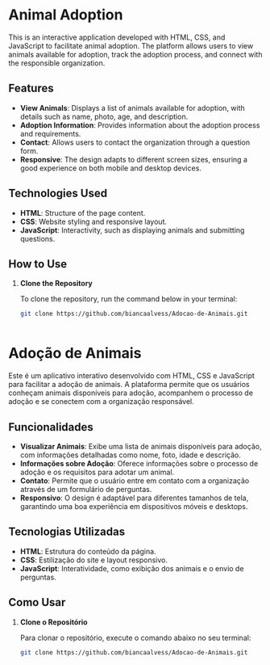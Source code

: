 # Animal Adoption

This is an interactive application developed with HTML, CSS, and JavaScript to facilitate animal adoption. The platform allows users to view animals available for adoption, track the adoption process, and connect with the responsible organization.

## Features

- **View Animals**: Displays a list of animals available for adoption, with details such as name, photo, age, and description.
- **Adoption Information**: Provides information about the adoption process and requirements.
- **Contact**: Allows users to contact the organization through a question form.
- **Responsive**: The design adapts to different screen sizes, ensuring a good experience on both mobile and desktop devices.

## Technologies Used

- **HTML**: Structure of the page content.
- **CSS**: Website styling and responsive layout.
- **JavaScript**: Interactivity, such as displaying animals and submitting questions.

## How to Use

1. **Clone the Repository**

   To clone the repository, run the command below in your terminal:

   ```bash
   git clone https://github.com/biancaalvess/Adocao-de-Animais.git



# Adoção de Animais

Este é um aplicativo interativo desenvolvido com HTML, CSS e JavaScript para facilitar a adoção de animais. A plataforma permite que os usuários conheçam animais disponíveis para adoção, acompanhem o processo de adoção e se conectem com a organização responsável.

## Funcionalidades

- **Visualizar Animais**: Exibe uma lista de animais disponíveis para adoção, com informações detalhadas como nome, foto, idade e descrição.
- **Informações sobre Adoção**: Oferece informações sobre o processo de adoção e os requisitos para adotar um animal.
- **Contato**: Permite que o usuário entre em contato com a organização através de um formulário de perguntas.
- **Responsivo**: O design é adaptável para diferentes tamanhos de tela, garantindo uma boa experiência em dispositivos móveis e desktops.

## Tecnologias Utilizadas

- **HTML**: Estrutura do conteúdo da página.
- **CSS**: Estilização do site e layout responsivo.
- **JavaScript**: Interatividade, como exibição dos animais e o envio de perguntas.

## Como Usar

1. **Clone o Repositório**

   Para clonar o repositório, execute o comando abaixo no seu terminal:

   ```bash
   git clone https://github.com/biancaalvess/Adocao-de-Animais.git
